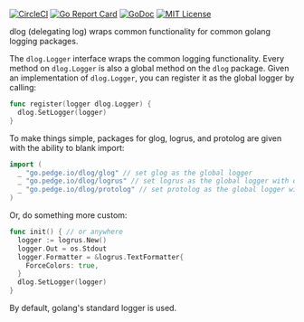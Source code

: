 [![CircleCI](https://circleci.com/gh/peter-edge/dlog-go/tree/master.png)](https://circleci.com/gh/peter-edge/dlog-go/tree/master)
[![Go Report Card](http://goreportcard.com/badge/peter-edge/dlog-go)](http://goreportcard.com/report/peter-edge/dlog-go)
[![GoDoc](http://img.shields.io/badge/GoDoc-Reference-blue.svg)](https://godoc.org/go.pedge.io/dlog)
[![MIT License](http://img.shields.io/badge/License-MIT-blue.svg)](https://github.com/peter-edge/dlog-go/blob/master/LICENSE)

dlog (delegating log) wraps common functionality for common golang logging packages.

The `dlog.Logger` interface wraps the common logging functionality. Every method on `dlog.Logger`
is also a global method on the `dlog` package. Given an implementation of `dlog.Logger`, you can
register it as the global logger by calling:

```go
func register(logger dlog.Logger) {
  dlog.SetLogger(logger)
}
```

To make things simple, packages for glog, logrus, and protolog are given with the ability to blank import:

```go
import (
  _ "go.pedge.io/dlog/glog" // set glog as the global logger
  _ "go.pedge.io/dlog/logrus" // set logrus as the global logger with default settings
  _ "go.pedge.io/dlog/protolog" // set protolog as the global logger with default settings
)
```

Or, do something more custom:

```go
func init() { // or anywhere
  logger := logrus.New()
  logger.Out = os.Stdout
  logger.Formatter = &logrus.TextFormatter{
    ForceColors: true,
  }
  dlog.SetLogger(logger)
}
```

By default, golang's standard logger is used.
